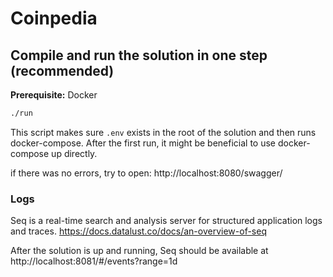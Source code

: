 # Coinpedia

## Compile and run the solution in one step (recommended)
**Prerequisite:** Docker
```bash
./run
```
This script makes sure `.env` exists in the root of the solution and then runs docker-compose.
After the first run, it might be beneficial to use docker-compose up directly.

if there was no errors, try to open:
http://localhost:8080/swagger/


### Logs
Seq is a real-time search and analysis server for structured application logs and traces.
https://docs.datalust.co/docs/an-overview-of-seq

After the solution is up and running, Seq should be available at http://localhost:8081/#/events?range=1d